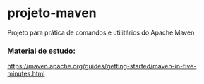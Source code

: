 # projeto-maven
Projeto para prática de comandos e utilitários do Apache Maven

### Material de estudo:
https://maven.apache.org/guides/getting-started/maven-in-five-minutes.html
